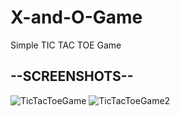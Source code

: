 # X-and-O-Game
Simple TIC TAC TOE Game

## --SCREENSHOTS--

![TicTacToeGame](https://user-images.githubusercontent.com/105331213/235873472-90818863-44a6-4aa9-92f2-15fd98b72576.jpg)
![TicTacToeGame2](https://user-images.githubusercontent.com/105331213/235873691-37cbc3ac-6f0f-4ab1-8afb-71404a61e23f.jpg)

